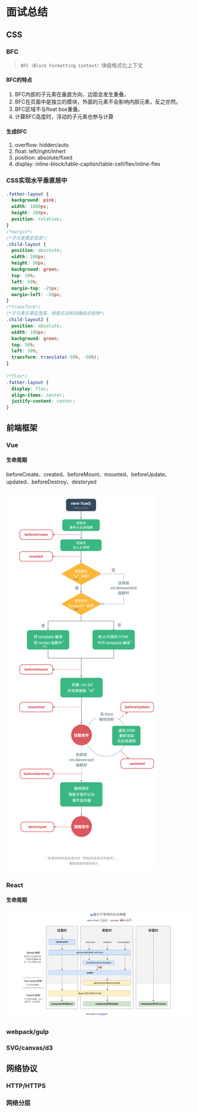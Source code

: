 # 面试总结

## CSS

### BFC

> `BFC（Block Formatting Context）`块级格式化上下文

#### BFC的特点

1. BFC内部的子元素在垂直方向，边距会发生重叠。
2. BFC在页面中是独立的模块，外面的元素不会影响内部元素，反之亦然。
3. BFC区域不与float box重叠。
4. 计算BFC高度时，浮动的子元素也参与计算

#### 生成BFC

1. overflow: hidden/auto
2. float: left/right/inhert
3. position: absolute/fixed
4. display: inline-block/table-caption/table-cell/flex/inline-flex

### CSS实现水平垂直居中

```css
.father-layout {
  background: pink;
  width: 1000px;
  height: 200px;
  position: relative;
}
/*margin*/
/*子元素需定宽高*/
.child-layout {
  position: absolute;
  width: 100px;
  height: 50px;
  background: green;
  top: 50%;
  left: 50%;
  margin-top: -25px;
  margin-left: -50px;
}
/*transform*/
/*子元素无需定宽高，但是无法和动画结合使用*/
.child-layout2 {
  position: absolute;
  width: 100px;
  background: green;
  top: 50%;
  left: 50%;
  transform: translate(-50%, -50%);
}

/*flex*/
.father-layout {
  display: flex;
  align-items: center;
  justify-content: center;
}

```



## 前端框架

### Vue

####  生命周期

​	beforeCreate、created、beforeMount、mounted、beforeUpdate、updated、beforeDestroy、destoryed

​	![Vue生命周期](./image/vue-lifecycle.png)



### React

#### 生命周期

![](./image/react-lifecycle.png)

### webpack/gulp

### SVG/canvas/d3





## 网络协议

### HTTP/HTTPS

### 网络分层

